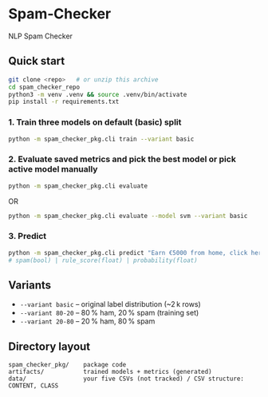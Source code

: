# Spam‑Checker

NLP Spam Checker

## Quick start

```bash
git clone <repo>   # or unzip this archive
cd spam_checker_repo
python3 -m venv .venv && source .venv/bin/activate
pip install -r requirements.txt
```

### 1. Train three models on default (basic) split
```bash
python -m spam_checker_pkg.cli train --variant basic
```

### 2. Evaluate saved metrics and pick the best model or pick active model manually
```bash
python -m spam_checker_pkg.cli evaluate
```
OR
```bash
python -m spam_checker_pkg.cli evaluate --model svm --variant basic
```

### 3. Predict
```bash
python -m spam_checker_pkg.cli predict "Earn €5000 from home, click here"
# spam(bool) | rule_score(float) | probability(float)
```

## Variants

* `--variant basic`   – original label distribution (~2 k rows)
* `--variant 80-20`   – 80 % ham, 20 % spam (training set)
* `--variant 20-80`   – 20 % ham, 80 % spam

## Directory layout

```
spam_checker_pkg/    package code
artifacts/           trained models + metrics (generated)
data/                your five CSVs (not tracked) / CSV structure: CONTENT, CLASS
```

